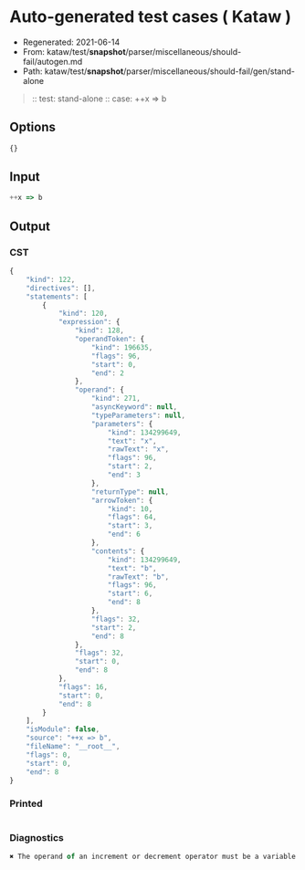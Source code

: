 # Auto-generated test cases ( Kataw )
- Regenerated: 2021-06-14
- From: kataw/test/__snapshot__/parser/miscellaneous/should-fail/autogen.md
- Path: kataw/test/__snapshot__/parser/miscellaneous/should-fail/gen/stand-alone
> :: test: stand-alone
> :: case: ++x => b
## Options

`````js
{}
`````
## Input

`````js
++x => b
`````
## Output

### CST

```javascript
{
    "kind": 122,
    "directives": [],
    "statements": [
        {
            "kind": 120,
            "expression": {
                "kind": 128,
                "operandToken": {
                    "kind": 196635,
                    "flags": 96,
                    "start": 0,
                    "end": 2
                },
                "operand": {
                    "kind": 271,
                    "asyncKeyword": null,
                    "typeParameters": null,
                    "parameters": {
                        "kind": 134299649,
                        "text": "x",
                        "rawText": "x",
                        "flags": 96,
                        "start": 2,
                        "end": 3
                    },
                    "returnType": null,
                    "arrowToken": {
                        "kind": 10,
                        "flags": 64,
                        "start": 3,
                        "end": 6
                    },
                    "contents": {
                        "kind": 134299649,
                        "text": "b",
                        "rawText": "b",
                        "flags": 96,
                        "start": 6,
                        "end": 8
                    },
                    "flags": 32,
                    "start": 2,
                    "end": 8
                },
                "flags": 32,
                "start": 0,
                "end": 8
            },
            "flags": 16,
            "start": 0,
            "end": 8
        }
    ],
    "isModule": false,
    "source": "++x => b",
    "fileName": "__root__",
    "flags": 0,
    "start": 0,
    "end": 8
}
```

### Printed

```javascript

```

### Diagnostics

```javascript
✖ The operand of an increment or decrement operator must be a variable or a property access - start: 8, end: 8

```

